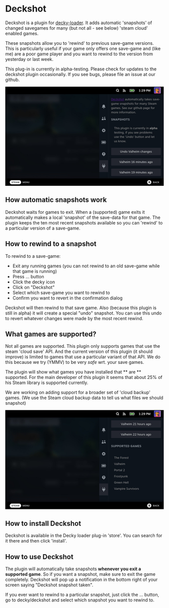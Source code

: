 # Deckshot

Deckshot is a plugin for [decky-loader](https://github.com/SteamDeckHomebrew/decky-loader).  It adds automatic 'snapshots' of changed savegames for many (but not all - see below) 'steam cloud' enabled games.  

These snapshots allow you to 'rewind' to previous save-game versions.  This is particularly useful if your game only offers one save-game and (like me) are a poor game player and you want to rewind to the version from yesterday or last week.

This plug-in is currently in alpha-testing.  Please check for updates to the deckshot plugin occasionally.  If you see bugs, please file an issue at our github.

![Deckshot settings](docs/../doc/screenshot.jpeg)

## How automatic snapshots work

Deckshot waits for games to exit.  When a (supported) game exits it automatically makes a local 'snapshot' of the save-data for that game.  The plugin keeps the ten most recent snapshots available so you can 'rewind' to a particular version of a save-game.

## How to rewind to a snapshot

To rewind to a save-game:

* Exit any running games (you can not rewind to an old save-game while that game is running)
* Press ... button
* Click the decky icon
* Click on "Deckshot"
* Select which save-game you want to rewind to
* Confirm you want to revert in the confirmation dialog

Deckshot will then rewind to that save game.  Also (because this plugin is still in alpha) it will create a special "undo" snapshot.  You can use this undo to revert whatever changes were made by the most recent rewind.

## What games are supported?

Not all games are supported. This plugin only supports games that use the steam 'cloud save' API. And the current version of this plugin (it should improve) is limited to games that use a particular variant of that API.  We do this because we try (YMMV) to be very _safe_ wrt. your save games.

The plugin will show what games you have installed that ** are ** supported.  For the main developer of this plugin it seems that about 25% of his Steam library is supported currently.

We are working on adding support for a broader set of 'cloud backup' games. (We use the Steam cloud backup data to tell us what files we should snapshot)

![Deckshot settings](docs/../doc/supported.jpeg)

## How to install Deckshot

Deckshot is available in the Decky loader plug-in 'store'.  You can search for it there and then click 'install'.

## How to use Deckshot

The plugin will automatically take snapshots **whenever you exit a supported game**.  So if you want a snapshot, make sure to exit the game completely.  Deckshot will pop up a notification in the bottom right of your screen saying "Deckshot snapshot taken".

If you ever want to rewind to a particular snapshot, just click the ... button, go to decky/deckshot and select which snapshot you want to rewind to.
